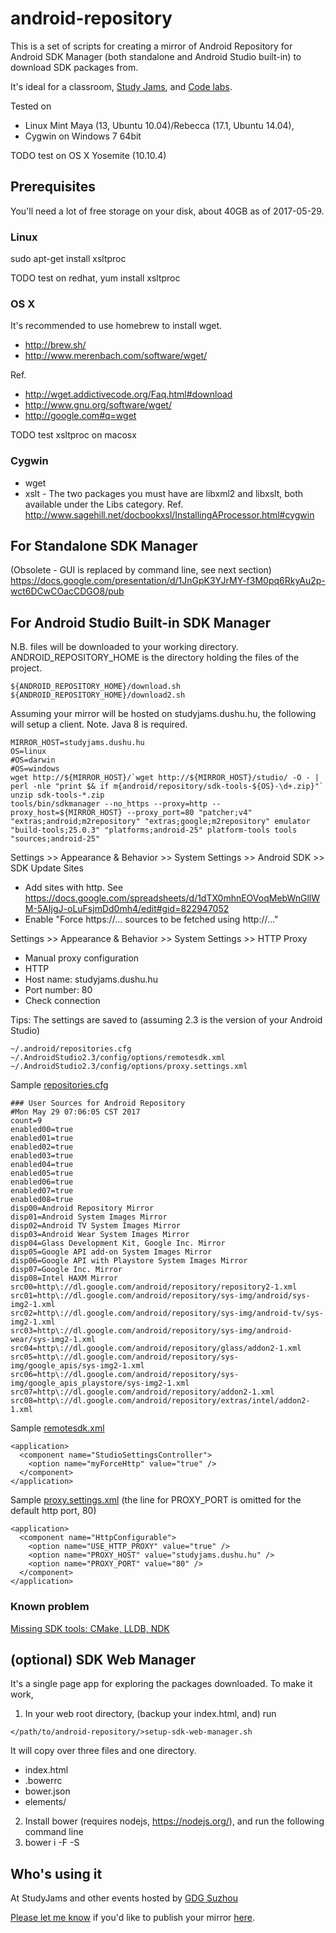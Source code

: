 # android-repository

This is a set of scripts for creating a mirror of Android Repository for Android SDK Manager (both standalone and Android Studio built-in) to download SDK packages from.

It's ideal for a classroom, [Study Jams](http://developerstudyjams.com/), and [Code labs](https://codelabs.developers.google.com/?cat=Android).

Tested on 

* Linux Mint Maya (13, Ubuntu 10.04)/Rebecca (17.1, Ubuntu 14.04),
* Cygwin on Windows 7 64bit

TODO test on OS X Yosemite (10.10.4)

## Prerequisites

You'll need a lot of free storage on your disk, about 40GB as of 2017-05-29.

### Linux

sudo apt-get install xsltproc

TODO test on redhat, yum install xsltproc

### OS X

It's recommended to use homebrew to install wget.
* http://brew.sh/
* http://www.merenbach.com/software/wget/

Ref.
* http://wget.addictivecode.org/Faq.html#download
* http://www.gnu.org/software/wget/
* http://google.com#q=wget

TODO test xsltproc on macosx

### Cygwin

 * wget
 * xslt - The two packages you must have are libxml2 and libxslt, both available under the Libs category.
Ref. http://www.sagehill.net/docbookxsl/InstallingAProcessor.html#cygwin

## For Standalone SDK Manager

(Obsolete - GUI is replaced by command line, see next section) https://docs.google.com/presentation/d/1JnGpK3YJrMY-f3M0pq6RkyAu2p-wct6DCwCOacCDGO8/pub

## For Android Studio Built-in SDK Manager

N.B. files will be downloaded to your working directory. ANDROID_REPOSITORY_HOME is the directory holding the files of the project.

```
${ANDROID_REPOSITORY_HOME}/download.sh
${ANDROID_REPOSITORY_HOME}/download2.sh
```

Assuming your mirror will be hosted on studyjams.dushu.hu, the following will setup a client. Note. Java 8 is required.
```
MIRROR_HOST=studyjams.dushu.hu
OS=linux
#OS=darwin
#OS=windows
wget http://${MIRROR_HOST}/`wget http://${MIRROR_HOST}/studio/ -O - | perl -nle "print $& if m{android/repository/sdk-tools-${OS}-\d+.zip}"`
unzip sdk-tools-*.zip
tools/bin/sdkmanager --no_https --proxy=http --proxy_host=${MIRROR_HOST} --proxy_port=80 "patcher;v4" "extras;android;m2repository" "extras;google;m2repository" emulator "build-tools;25.0.3" "platforms;android-25" platform-tools tools "sources;android-25"
```

Settings >> Appearance & Behavior >> System Settings >> Android SDK >> SDK Update Sites
 * Add sites with http. See https://docs.google.com/spreadsheets/d/1dTX0mhnEOVoqMebWnGllWM-5AIjgJ-oLuFsjmDd0mh4/edit#gid=822947052
 * Enable "Force https://... sources to be fetched using http://..."

Settings >> Appearance & Behavior >> System Settings >> HTTP Proxy
 * Manual proxy configuration
 * HTTP
 * Host name: studyjams.dushu.hu
 * Port number: 80
 * Check connection

Tips: The settings are saved to (assuming 2.3 is the version of your Android Studio)

```
~/.android/repositories.cfg
~/.AndroidStudio2.3/config/options/remotesdk.xml
~/.AndroidStudio2.3/config/options/proxy.settings.xml
```

Sample [repositories.cfg](repositories.cfg)
```
### User Sources for Android Repository
#Mon May 29 07:06:05 CST 2017
count=9
enabled00=true
enabled01=true
enabled02=true
enabled03=true
enabled04=true
enabled05=true
enabled06=true
enabled07=true
enabled08=true
disp00=Android Repository Mirror
disp01=Android System Images Mirror
disp02=Android TV System Images Mirror
disp03=Android Wear System Images Mirror
disp04=Glass Development Kit, Google Inc. Mirror
disp05=Google API add-on System Images Mirror
disp06=Google API with Playstore System Images Mirror
disp07=Google Inc. Mirror
disp08=Intel HAXM Mirror
src00=http\://dl.google.com/android/repository/repository2-1.xml
src01=http\://dl.google.com/android/repository/sys-img/android/sys-img2-1.xml
src02=http\://dl.google.com/android/repository/sys-img/android-tv/sys-img2-1.xml
src03=http\://dl.google.com/android/repository/sys-img/android-wear/sys-img2-1.xml
src04=http\://dl.google.com/android/repository/glass/addon2-1.xml
src05=http\://dl.google.com/android/repository/sys-img/google_apis/sys-img2-1.xml
src06=http\://dl.google.com/android/repository/sys-img/google_apis_playstore/sys-img2-1.xml
src07=http\://dl.google.com/android/repository/addon2-1.xml
src08=http\://dl.google.com/android/repository/extras/intel/addon2-1.xml
```

Sample [remotesdk.xml](config/options/remotesdk.xml)
```
<application>
  <component name="StudioSettingsController">
    <option name="myForceHttp" value="true" />
  </component>
</application>
```

Sample [proxy.settings.xml](config/options/proxy.settings.xml) (the line for PROXY_PORT is omitted for the default http port, 80)
```
<application>
  <component name="HttpConfigurable">
    <option name="USE_HTTP_PROXY" value="true" />
    <option name="PROXY_HOST" value="studyjams.dushu.hu" />
    <option name="PROXY_PORT" value="80" />
  </component>
</application>
```

### Known problem

[Missing SDK tools: CMake, LLDB, NDK](https://github.com/renfeng/android-repository/issues/9)

## (optional) SDK Web Manager

It's a single page app for exploring the packages downloaded. To make it work,
 1. In your web root directory, (backup your index.html, and) run
 
 `</path/to/android-repository/>setup-sdk-web-manager.sh`

 It will copy over three files and one directory.
  * index.html
  * .bowerrc
  * bower.json
  * elements/
 2. Install bower (requires nodejs, https://nodejs.org/), and run the following command line
 3. bower i -F -S

## Who's using it

At StudyJams and other events hosted by [GDG Suzhou](https://plus.google.com/100160462017014431473)

[Please let me know](mailto:renfeng.cn@gmail.com?subject=a+mirror+built+with+android-repository) if you'd like to publish your mirror [here](https://github.com/renfeng/android-repository).
